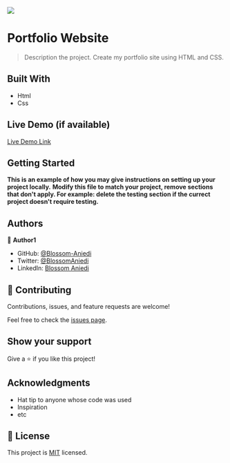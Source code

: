 ![](https://img.shields.io/badge/Microverse-blueviolet)

# Portfolio Website


> Description the project.
Create my portfolio site using HTML and CSS.

## Built With

- Html
- Css

## Live Demo (if available)

[Live Demo Link](https://livedemo.com)


## Getting Started

**This is an example of how you may give instructions on setting up your project locally.**
**Modify this file to match your project, remove sections that don't apply. For example: delete the testing section if the currect project doesn't require testing.**

## Authors

👤 **Author1**

- GitHub: [@Blossom-Aniedi](https://github.com/githubhandle)
- Twitter: [@BlossomAniedi](https://twitter.com/twitterhandle)
- LinkedIn: [Blossom Aniedi](https://linkedin.com/in/linkedinhandle)

## 🤝 Contributing

Contributions, issues, and feature requests are welcome!

Feel free to check the [issues page](../../issues/).

## Show your support

Give a ⭐️ if you like this project!

## Acknowledgments

- Hat tip to anyone whose code was used
- Inspiration
- etc

## 📝 License

This project is [MIT](./MIT.md) licensed.